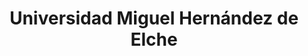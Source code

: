 ---
title: "Universidad Miguel Hernández de Elche"
external_link: "https://pdc.umh.es/"
type: "comunidad-valenciana"
file_title: "Acuerdo Adaptación Enseñanza"
file_link: "https://pdc.umh.es/files/2020/06/PLANDEMEDIDASPREVENTIVAS_NN.pdf"
---